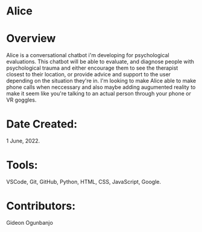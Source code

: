 # Alice

# Overview
Alice is a conversational chatbot i'm developing for psychological evaluations. This chatbot will be able to evaluate, and diagnose people with psychological trauma and either encourage them to see the therapist closest to their location, or provide advice and support to the user depending on the situation they're in. I'm looking to make Alice able to make phone calls when neccessary and also maybe adding augumented reality to make it seem like you're talking to an actual person through your phone or VR goggles.

# Date Created:
1 June, 2022.

# Tools:
VSCode, Git, GitHub, Python, HTML, CSS, JavaScript, Google.

# Contributors:
Gideon Ogunbanjo
